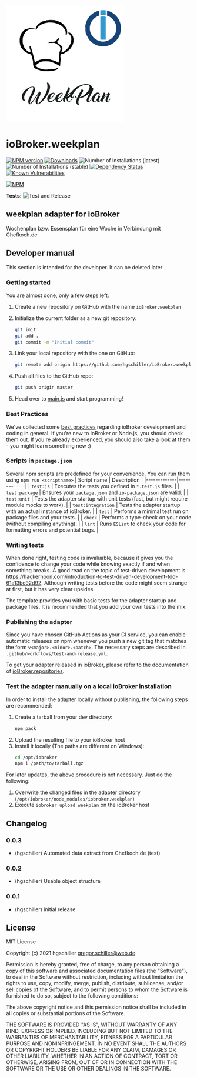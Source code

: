 ![Logo](admin/weekplan.png)
# ioBroker.weekplan

[![NPM version](http://img.shields.io/npm/v/iobroker.weekplan.svg)](https://www.npmjs.com/package/iobroker.weekplan)
[![Downloads](https://img.shields.io/npm/dm/iobroker.weekplan.svg)](https://www.npmjs.com/package/iobroker.weekplan)
![Number of Installations (latest)](http://iobroker.live/badges/weekplan-installed.svg)
![Number of Installations (stable)](http://iobroker.live/badges/weekplan-stable.svg)
[![Dependency Status](https://img.shields.io/david/hgschiller/iobroker.weekplan.svg)](https://david-dm.org/hgschiller/iobroker.weekplan)
[![Known Vulnerabilities](https://snyk.io/test/github/hgschiller/ioBroker.weekplan/badge.svg)](https://snyk.io/test/github/hgschiller/ioBroker.weekplan)

[![NPM](https://nodei.co/npm/iobroker.weekplan.png?downloads=true)](https://nodei.co/npm/iobroker.weekplan/)

**Tests:** ![Test and Release](https://github.com/hgschiller/ioBroker.weekplan/workflows/Test%20and%20Release/badge.svg)

## weekplan adapter for ioBroker

Wochenplan bzw. Essensplan für eine Woche in Verbindung mit Chefkoch.de

## Developer manual
This section is intended for the developer. It can be deleted later

### Getting started

You are almost done, only a few steps left:
1. Create a new repository on GitHub with the name `ioBroker.weekplan`
1. Initialize the current folder as a new git repository:  
    ```bash
    git init
    git add .
    git commit -m "Initial commit"
    ```
1. Link your local repository with the one on GitHub:  
    ```bash
    git remote add origin https://github.com/hgschiller/ioBroker.weekplan
    ```

1. Push all files to the GitHub repo:  
    ```bash
    git push origin master
    ```

1. Head over to [main.js](main.js) and start programming!

### Best Practices
We've collected some [best practices](https://github.com/ioBroker/ioBroker.repositories#development-and-coding-best-practices) regarding ioBroker development and coding in general. If you're new to ioBroker or Node.js, you should
check them out. If you're already experienced, you should also take a look at them - you might learn something new :)

### Scripts in `package.json`
Several npm scripts are predefined for your convenience. You can run them using `npm run <scriptname>`
| Script name | Description |
|-------------|-------------|
| `test:js` | Executes the tests you defined in `*.test.js` files. |
| `test:package` | Ensures your `package.json` and `io-package.json` are valid. |
| `test:unit` | Tests the adapter startup with unit tests (fast, but might require module mocks to work). |
| `test:integration` | Tests the adapter startup with an actual instance of ioBroker. |
| `test` | Performs a minimal test run on package files and your tests. |
| `check` | Performs a type-check on your code (without compiling anything). |
| `lint` | Runs `ESLint` to check your code for formatting errors and potential bugs. |

### Writing tests
When done right, testing code is invaluable, because it gives you the 
confidence to change your code while knowing exactly if and when 
something breaks. A good read on the topic of test-driven development 
is https://hackernoon.com/introduction-to-test-driven-development-tdd-61a13bc92d92. 
Although writing tests before the code might seem strange at first, but it has very 
clear upsides.

The template provides you with basic tests for the adapter startup and package files.
It is recommended that you add your own tests into the mix.

### Publishing the adapter
Since you have chosen GitHub Actions as your CI service, you can 
enable automatic releases on npm whenever you push a new git tag that matches the form 
`v<major>.<minor>.<patch>`. The necessary steps are described in `.github/workflows/test-and-release.yml`.

To get your adapter released in ioBroker, please refer to the documentation 
of [ioBroker.repositories](https://github.com/ioBroker/ioBroker.repositories#requirements-for-adapter-to-get-added-to-the-latest-repository).

### Test the adapter manually on a local ioBroker installation
In order to install the adapter locally without publishing, the following steps are recommended:
1. Create a tarball from your dev directory:  
    ```bash
    npm pack
    ```
1. Upload the resulting file to your ioBroker host
1. Install it locally (The paths are different on Windows):
    ```bash
    cd /opt/iobroker
    npm i /path/to/tarball.tgz
    ```

For later updates, the above procedure is not necessary. Just do the following:
1. Overwrite the changed files in the adapter directory (`/opt/iobroker/node_modules/iobroker.weekplan`)
1. Execute `iobroker upload weekplan` on the ioBroker host

## Changelog

### 0.0.3
* (hgschiller) Automated data extract from Chefkoch.de (test)
### 0.0.2
* (hgschiller) Usable object structure
### 0.0.1
* (hgschiller) initial release

## License
MIT License

Copyright (c) 2021 hgschiller <gregor.schiller@web.de>

Permission is hereby granted, free of charge, to any person obtaining a copy
of this software and associated documentation files (the "Software"), to deal
in the Software without restriction, including without limitation the rights
to use, copy, modify, merge, publish, distribute, sublicense, and/or sell
copies of the Software, and to permit persons to whom the Software is
furnished to do so, subject to the following conditions:

The above copyright notice and this permission notice shall be included in all
copies or substantial portions of the Software.

THE SOFTWARE IS PROVIDED "AS IS", WITHOUT WARRANTY OF ANY KIND, EXPRESS OR
IMPLIED, INCLUDING BUT NOT LIMITED TO THE WARRANTIES OF MERCHANTABILITY,
FITNESS FOR A PARTICULAR PURPOSE AND NONINFRINGEMENT. IN NO EVENT SHALL THE
AUTHORS OR COPYRIGHT HOLDERS BE LIABLE FOR ANY CLAIM, DAMAGES OR OTHER
LIABILITY, WHETHER IN AN ACTION OF CONTRACT, TORT OR OTHERWISE, ARISING FROM,
OUT OF OR IN CONNECTION WITH THE SOFTWARE OR THE USE OR OTHER DEALINGS IN THE
SOFTWARE.